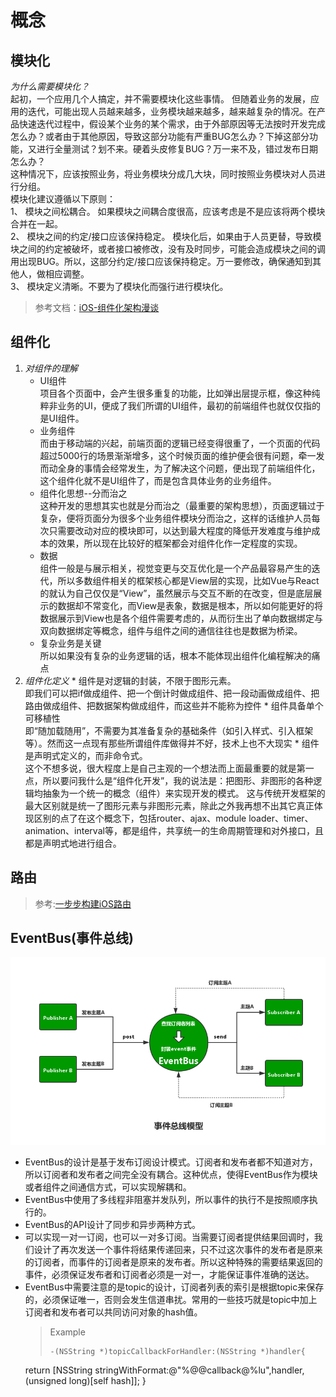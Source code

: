 [EventBus]:./assets/concept_s1.png
# 概念

## 模块化
_为什么需要模块化？_		
起初，一个应用几个人搞定，并不需要模块化这些事情。
但随着业务的发展，应用的迭代，可能出现人员越来越多，业务模块越来越多，越来越复杂的情况。在产品快速迭代过程中，假设某个业务的某个需求，由于外部原因等无法按时开发完成怎么办？或者由于其他原因，导致这部分功能有严重BUG怎么办？下掉这部分功能，又进行全量测试？划不来。硬着头皮修复BUG？万一来不及，错过发布日期怎么办？	
这种情况下，应该按照业务，将业务模块分成几大块，同时按照业务模块对人员进行分组。	
模块化建议遵循以下原则：		
1、 模块之间松耦合。 如果模块之间耦合度很高，应该考虑是不是应该将两个模块合并在一起。  
2、 模块之间的约定/接口应该保持稳定。 模块化后，如果由于人员更替，导致模块之间的约定被破坏，或者接口被修改，没有及时同步，可能会造成模块之间的调用出现BUG。所以，这部分约定/接口应该保持稳定。万一要修改，确保通知到其他人，做相应调整。  
3、 模块定义清晰。不要为了模块化而强行进行模块化。	
>参考文档：[iOS-组件化架构漫谈](http://www.cnblogs.com/oc-bowen/p/5885476.html)

## 组件化
1.	_对组件的理解_		  
	* UI组件	
项目各个页面中，会产生很多重复的功能，比如弹出层提示框，像这种纯粹非业务的UI，便成了我们所谓的UI组件，最初的前端组件也就仅仅指的是UI组件。
	* 业务组件	
而由于移动端的兴起，前端页面的逻辑已经变得很重了，一个页面的代码超过5000行的场景渐渐增多，这个时候页面的维护便会很有问题，牵一发而动全身的事情会经常发生，为了解决这个问题，便出现了前端组件化，这个组件化就不是UI组件了，而是包含具体业务的业务组件。
	* 组件化思想--分而治之		
这种开发的思想其实也就是分而治之（最重要的架构思想），页面逻辑过于复杂，便将页面分为很多个业务组件模块分而治之，这样的话维护人员每次只需要改动对应的模块即可，以达到最大程度的降低开发难度与维护成本的效果，所以现在比较好的框架都会对组件化作一定程度的实现。
	*  数据		
组件一般是与展示相关，视觉变更与交互优化是一个产品最容易产生的迭代，所以多数组件相关的框架核心都是View层的实现，比如Vue与React的就认为自己仅仅是“View”，虽然展示与交互不断的在改变，但是底层展示的数据却不常变化，而View是表象，数据是根本，所以如何能更好的将数据展示到View也是各个组件需要考虑的，从而衍生出了单向数据绑定与双向数据绑定等概念，组件与组件之间的通信往往也是数据为桥梁。
	* 复杂业务是关键	
所以如果没有复杂的业务逻辑的话，根本不能体现出组件化编程解决的痛点
2.    _组件化定义_
	* 组件是对逻辑的封装，不限于图形元素。		
即我们可以把if做成组件、把一个倒计时做成组件、把一段动画做成组件、把路由做成组件、把数据架构做成组件，而这些并不能称为控件
	* 组件具备单个可移植性		
即“随加载随用”，不需要为其准备复杂的基础条件（如引入样式、引入框架等）。然而这一点现有那些所谓组件库做得并不好，技术上也不大现实
	*	组件是声明式定义的，而非命令式。	
这个不想多说，很大程度上是自己主观的一个想法而上面最重要的就是第一点，所以要问我什么是“组件化开发”，我的说法是：把图形、非图形的各种逻辑均抽象为一个统一的概念（组件）来实现开发的模式。
这与传统开发框架的最大区别就是统一了图形元素与非图形元素，除此之外我再想不出其它真正体现区别的点了在这个概念下，包括router、ajax、module loader、timer、animation、interval等，都是组件，共享统一的生命周期管理和对外接口，且都是声明式地进行组合。

## 路由
>参考:[一步步构建iOS路由](https://www.cnblogs.com/oc-bowen/p/6272721.html)

## EventBus(事件总线)
![EventBus]

- EventBus的设计是基于发布订阅设计模式。订阅者和发布者都不知道对方，所以订阅者和发布者之间完全没有耦合。这种优点，使得EventBus作为模块或者组件之间通信方式，可以实现解耦和。
- EventBus中使用了多线程非阻塞并发队列，所以事件的执行不是按照顺序执行的。
- EventBus的API设计了同步和异步两种方式。
- 可以实现一对一订阅，也可以一对多订阅。当需要订阅者提供结果回调时，我们设计了再次发送一个事件将结果传递回来，只不过这次事件的发布者是原来的订阅者，而事件的订阅者是原来的发布者。所以这种特殊的需要结果返回的事件，必须保证发布者和订阅者必须是一对一，才能保证事件准确的送达。
- EventBus中需要注意的是topic的设计，订阅者列表的索引是根据topic来保存的，必须保证唯一，否则会发生信道串扰。常用的一些技巧就是topic中加上订阅者和发布者可以共同访问对象的hash值。    
	> Example
	>```
	>-(NSString *)topicCallbackForHandler:(NSString *)handler{
    return [NSString stringWithFormat:@"%@@callback@%lu",handler,(unsigned long)[self hash]];
}
	>```